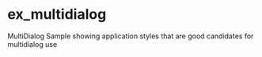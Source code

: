 # ex_multidialog
MultiDialog Sample showing application styles that are good candidates for multidialog use
